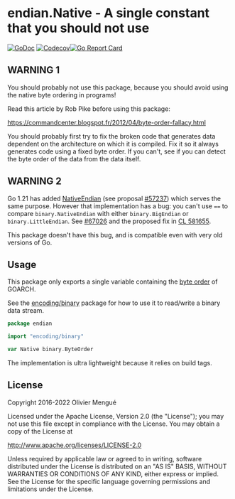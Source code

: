 # endian.Native - A single constant that you should not use

[![GoDoc](https://img.shields.io/badge/godoc-reference-blue.svg)](https://pkg.go.dev/github.com/dolmen-go/endian)
[![Codecov](https://codecov.io/gh/dolmen-go/endian/graph/badge.svg?token=AUuPGQ01UE)](https://codecov.io/gh/dolmen-go/endian)[![Go Report Card](https://goreportcard.com/badge/github.com/dolmen-go/endian)](https://goreportcard.com/report/github.com/dolmen-go/endian)

## WARNING 1

You should probably not use this package, because you should avoid using the native byte ordering in programs!

Read this article by Rob Pike before using this package:

https://commandcenter.blogspot.fr/2012/04/byte-order-fallacy.html

You should probably first try to fix the broken code that generates
data dependent on the architecture on which it is compiled. Fix it so it
always generates code using a fixed byte order.
If you can't, see if you can detect the byte order of the data from the
data itself.


## WARNING 2

Go 1.21 has added [NativeEndian](https://pkg.go.dev/encoding/binary#NativeEndian) (see proposal [#57237](https://go.dev/issue/57237)) which serves the same purpose. However that implementation has a bug: you can't use `==` to compare `binary.NativeEndian` with either `binary.BigEndian` or `binary.LittleEndian`. See [#67026](https://go.dev/issue/67026) and the proposed fix in [CL 581655](https://go.dev/cl/581655).

This package doesn't have this bug, and is compatible even with very old versions of Go.

## Usage

This package only exports a single variable containing the [byte order](https://pkg.go.dev/encoding/binary#ByteOrder) of
GOARCH.

See the [encoding/binary](https://pkg.go.dev/encoding/binary) package
for how to use it to read/write a binary data stream.

```go
package endian

import "encoding/binary"

var Native binary.ByteOrder
```

The implementation is ultra lightweight because it relies on build tags.

## License

Copyright 2016-2022 Olivier Mengué

Licensed under the Apache License, Version 2.0 (the "License");
you may not use this file except in compliance with the License.
You may obtain a copy of the License at

   http://www.apache.org/licenses/LICENSE-2.0

Unless required by applicable law or agreed to in writing, software
distributed under the License is distributed on an "AS IS" BASIS,
WITHOUT WARRANTIES OR CONDITIONS OF ANY KIND, either express or implied.
See the License for the specific language governing permissions and
limitations under the License.
